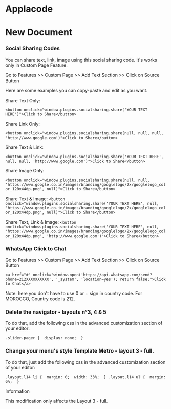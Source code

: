 # Applacode

# New Document


### Social Sharing Codes

You can share text, link, image using this social sharing code. It's works only in Custom Page Feature.

Go to Features >> Custom Page >> Add Text Section  >> Click on Source Button

Here are some examples you can copy-paste and edit as you want.


Share Text Only:

`<button onclick="window.plugins.socialsharing.share('YOUR TEXT HERE')">Click to Share</button>`


Share Link Only:


`<button onclick="window.plugins.socialsharing.share(null, null, null, 'http://www.google.com')">Click to Share</button>`


Share Text & Link:


`<button onclick="window.plugins.socialsharing.share('YOUR TEXT HERE', null, null, 'http://www.google.com')">Click to Share</button>`


Share Image Only:


`<button onclick="window.plugins.socialsharing.share(null, null, 'https://www.google.co.in/images/branding/googlelogo/2x/googlelogo_color_120x44dp.png', null)">Click to Share</button>`

Share Text & Image:
`<button onclick="window.plugins.socialsharing.share('YOUR TEXT HERE', null, 'https://www.google.co.in/images/branding/googlelogo/2x/googlelogo_color_120x44dp.png', null)">Click to Share</button>`

Share Text, Link & Image:
`<button onclick="window.plugins.socialsharing.share('YOUR TEXT HERE', null, 'https://www.google.co.in/images/branding/googlelogo/2x/googlelogo_color_120x44dp.png', 'http://www.google.com')">Click to Share</button>`


### WhatsApp Click to Chat

Go to Features >> Custom Page >> Add Text Section  >> Click on Source Button

`<a href="#" onclick="window.open('https://api.whatsapp.com/send?phone=212XXXXXXXXXX', '_system', 'location=yes'); return false;">Click to Chat</a>`

Note: here you don't have to use 0 or + sign in country code. For MOROCCO, Country code is 212.


### Delete the navigator - layouts n°3, 4 & 5

To do that, add the following css in the advanced customization section of your editor:

`.slider-pager { 
    display: none; 
}`


### Change your menu's style  Template Metro - layout 3 - full.

To do that, just add the following css in the advanced customization section of your editor:

`.layout.l14 li { 
    margin: 0; 
    width: 33%; 
}
.layout.l14 ul { 
    margin: 6%; 
}`

Information

This modification only affects the Layout 3 - full.
